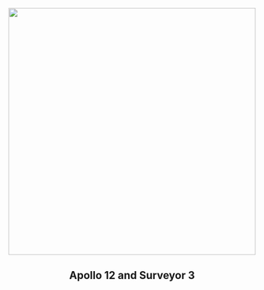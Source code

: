 
<p align="center"><img src="https://apod.nasa.gov/apod/image/2411/KF-ApAn48-7133-4_1024.jpg" width="500" height="500"></p>
<h2 align="center"> Apollo 12 and Surveyor 3 </h2>
